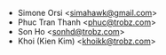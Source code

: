 - Simone Orsi \<<simahawk@gmail.com>\>
- Phuc Tran Thanh \<<phuc@trobz.com>\>
- Son Ho \<<sonhd@trobz.com>\>
- Khoi (Kien Kim) \<<khoikk@trobz.com>\>
